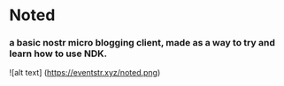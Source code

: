# Noted

### a basic nostr micro blogging client, made as a way to try and learn how to use NDK.

![alt text] (https://eventstr.xyz/noted.png)